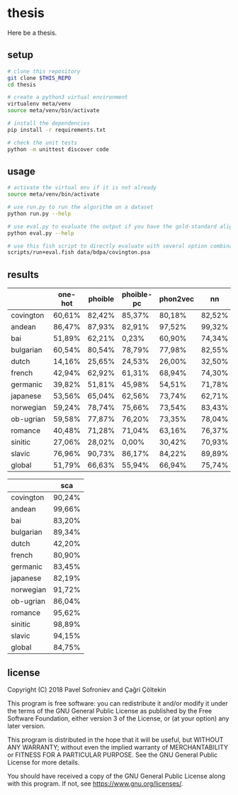 # thesis

Here be a thesis.


## setup

```bash
# clone this repository
git clone $THIS_REPO
cd thesis

# create a python3 virtual environment
virtualenv meta/venv
source meta/venv/bin/activate

# install the dependencies
pip install -r requirements.txt

# check the unit tests
python -m unittest discover code
```


## usage

```bash
# activate the virtual env if it is not already
source meta/venv/bin/activate

# use run.py to run the algorithm on a dataset
python run.py --help

# use eval.py to evaluate the output if you have the gold-standard alignments
python eval.py --help

# use this fish script to directly evaluate with several option combinations
scripts/run+eval.fish data/bdpa/covington.psa
```


## results

|           | one-hot | phoible | phoible-pc | phon2vec | nn      | rnn     |
|-----------|---------|---------|------------|----------|---------|---------|
| covington |  60,61% |  82,42% |     85,37% |   80,18% |  82,52% |  82,52% |
| andean    |  86,47% |  87,93% |     82,91% |   97,52% |  99,32% |  99,49% |
| bai       |  51,89% |  62,21% |      0,23% |   60,90% |  74,34% |  75,15% |
| bulgarian |  60,54% |  80,54% |     78,79% |   77,98% |  82,55% |  86,70% |
| dutch     |  14,16% |  25,65% |     24,53% |   26,00% |  32,50% |  32,50% |
| french    |  42,94% |  62,92% |     61,31% |   68,94% |  74,30% |  77,04% |
| germanic  |  39,82% |  51,81% |     45,98% |   54,51% |  71,78% |  72,50% |
| japanese  |  53,56% |  65,04% |     62,56% |   73,74% |  62,71% |  71,08% |
| norwegian |  59,24% |  78,74% |     75,66% |   73,54% |  83,43% |  88,99% |
| ob-ugrian |  59,58% |  77,87% |     76,20% |   73,35% |  78,04% |  82,55% |
| romance   |  40,48% |  71,28% |     71,04% |   63,16% |  76,37% |  77,55% |
| sinitic   |  27,06% |  28,02% |      0,00% |   30,42% |  70,93% |  72,59% |
| slavic    |  76,96% |  90,73% |     86,17% |   84,22% |  89,89% |  96,81% |
| global    |  51,79% |  66,63% |     55,94% |   66,94% |  75,74% |  78,33% |

|           |     sca |
|-----------|---------|
| covington |  90,24% |
| andean    |  99,66% |
| bai       |  83,20% |
| bulgarian |  89,34% |
| dutch     |  42,20% |
| french    |  80,90% |
| germanic  |  83,45% |
| japanese  |  82,19% |
| norwegian |  91,72% |
| ob-ugrian |  86,04% |
| romance   |  95,62% |
| sinitic   |  98,89% |
| slavic    |  94,15% |
| global    |  84,75% |


## license

Copyright (C) 2018  Pavel Sofroniev and Çağri Çöltekin

This program is free software: you can redistribute it and/or modify
it under the terms of the GNU General Public License as published by
the Free Software Foundation, either version 3 of the License, or
(at your option) any later version.

This program is distributed in the hope that it will be useful,
but WITHOUT ANY WARRANTY; without even the implied warranty of
MERCHANTABILITY or FITNESS FOR A PARTICULAR PURPOSE.  See the
GNU General Public License for more details.

You should have received a copy of the GNU General Public License
along with this program.  If not, see <https://www.gnu.org/licenses/>.
